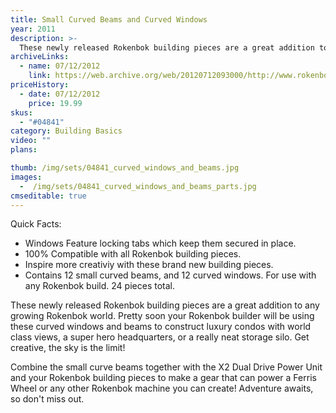 ```yaml
---
title: Small Curved Beams and Curved Windows
year: 2011
description: >-
  These newly released Rokenbok building pieces are a great addition to any growing Rokenbok world. Pretty soon your Rokenbok builder will be using these curved windows and beams to construct luxury condos with world class views, a super hero headquarters, or a really neat storage silo. Get creative, the sky is the limit!
archiveLinks:
  - name: 07/12/2012
    link: https://web.archive.org/web/20120712093000/http://www.rokenbok.com/estore/construction/small-curved-beams-and-curved-windows
priceHistory:
  - date: 07/12/2012
    price: 19.99
skus:
  - "#04841"
category: Building Basics
video: ""
plans:

thumb: /img/sets/04841_curved_windows_and_beams.jpg
images:
  -  /img/sets/04841_curved_windows_and_beams_parts.jpg
cmseditable: true
---
```

Quick Facts:
 - Windows Feature locking tabs which keep them secured in place.
 - 100% Compatible with all Rokenbok building pieces.
 - Inspire more creativiy with these brand new building pieces.
 - Contains 12 small curved beams, and 12 curved windows. For use with any Rokenbok build. 24 pieces total.

These newly released Rokenbok building pieces are a great addition to any growing Rokenbok world. Pretty soon your Rokenbok builder will be using these curved windows and beams to construct luxury condos with world class views, a super hero headquarters, or a really neat storage silo. Get creative, the sky is the limit!

Combine the small curve beams together with the X2 Dual Drive Power Unit and your Rokenbok building pieces to make a gear that can power a Ferris Wheel or any other Rokenbok machine you can create! Adventure awaits, so don't miss out.
